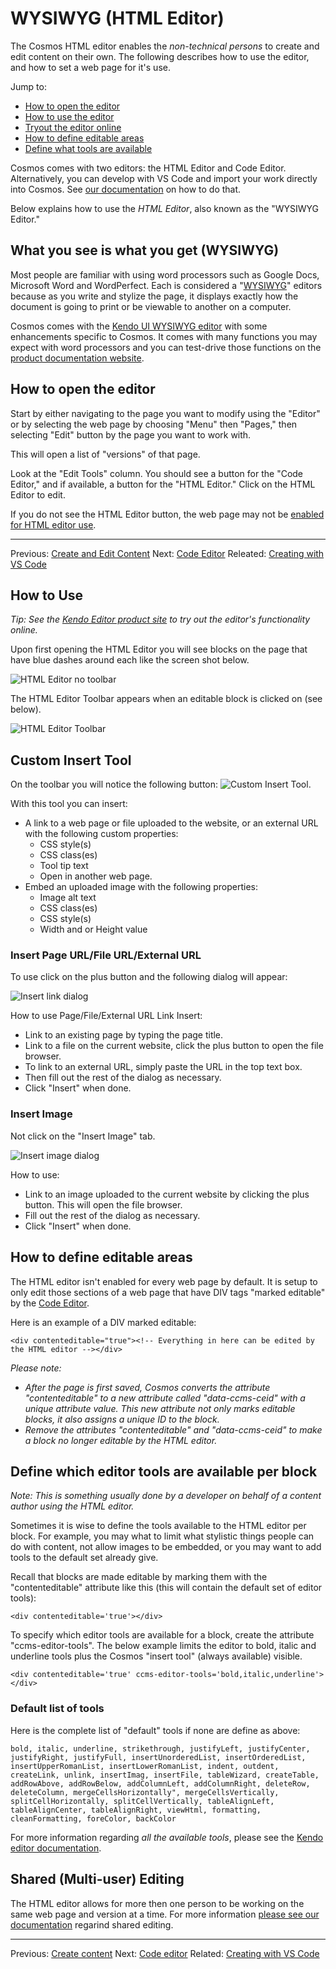 # WYSIWYG (HTML Editor)

The Cosmos HTML editor enables the *non-technical persons* to create and edit content on their own. The following describes how to use the editor, and how to set a web page for it's use.

Jump to:

* [How to open the editor](#how-to-open-the-editor)
* [How to use the editor](#how-to-use)
* [Tryout the editor online](https://demos.telerik.com/kendo-ui/editor/all-tools)
* [How to define editable areas](#how-to-define-editable-areas)
* [Define what tools are available](#define-which-editor-tools-are-available-per-block)

Cosmos comes with two editors: the HTML Editor and Code Editor. Alternatively, you can develop with VS Code and import your work directly into Cosmos.  See [our documentation](https://github.com/CosmosSoftware/Cosmos.Cms/blob/main/Documentation/Content/Editors/Creating-with-VS-Code.md) on how to do that.

Below explains how to use the *HTML Editor*, also known as the "WYSIWYG Editor."

## What you see is what you get (WYSIWYG)

Most people are familiar with using word processors such as Google Docs, Microsoft Word and WordPerfect. Each is considered a "[WYSIWYG](https://en.wikipedia.org/wiki/WYSIWYG)" editors because as you write and stylize the page, it displays exactly how the document is going to print or be viewable to another on a computer.

Cosmos comes with the [Kendo UI WYSIWYG editor](https://demos.telerik.com/kendo-ui/editor/index) with some enhancements specific to Cosmos. It comes with many functions you may expect with word processors and you can test-drive those functions on the [product documentation website](https://demos.telerik.com/kendo-ui/editor/all-tools).

## How to open the editor
Start by either navigating to the page you want to modify using the "Editor" or by selecting the web page by choosing "Menu" then "Pages," then selecting "Edit" button by the page you want to work with.

This will open a list of "versions" of that page.

Look at the "Edit Tools" column. You should see a button for the "Code Editor," and if available, a button for the "HTML Editor." Click on the HTML Editor to edit.

If you do not see the HTML Editor button, the web page may not be [enabled for HTML editor use](#how-to-enable).
___
Previous: [Create and Edit Content](https://github.com/CosmosSoftware/Cosmos.Cms/tree/main/Documentation/Content) Next: [Code Editor](https://github.com/CosmosSoftware/Cosmos.Cms/blob/main/Documentation/Content/Editors/CodeEditor.md) Releated: [Creating with VS Code](https://github.com/CosmosSoftware/Cosmos.Cms/blob/main/Documentation/Content/Editors/Creating-with-VS-Code.md)

## How to Use

*Tip: See the [Kendo Editor product site](https://demos.telerik.com/kendo-ui/editor/all-tools) to try out the editor's functionality online.*

Upon first opening the HTML Editor you will see blocks on the page that have blue dashes around each like the screen shot below.

![HTML Editor no toolbar](https://github.com/CosmosSoftware/Cosmos.Cms/blob/main/Documentation/Content/Editors/html-editor-no-toolbar.png)

The HTML Editor Toolbar appears when an editable block is clicked on (see below).

![HTML Editor Toolbar](https://github.com/CosmosSoftware/Cosmos.Cms/blob/main/Documentation/Content/Editors/editor-toolbar.png)

## Custom Insert Tool
On the toolbar you will notice the following button: ![Custom Insert Tool](https://github.com/CosmosSoftware/Cosmos.Cms/blob/main/Documentation/Content/Editors/html-editor-custom-insert-btn.png).

With this tool you can insert:
* A link to a web page or file uploaded to the website, or an external URL with the following custom properties:
  * CSS style(s)
  * CSS class(es)
  * Tool tip text
  * Open in another web page.
* Embed an uploaded image with the following properties:
  * Image alt text
  * CSS class(es)
  * CSS style(s)
  * Width and or Height value

### Insert Page URL/File URL/External URL
To use click on the plus button and the following dialog will appear:

![Insert link dialog](https://github.com/CosmosSoftware/Cosmos.Cms/blob/main/Documentation/Content/Editors/html-editor-custom-insert-dialog-link.png)

How to use Page/File/External URL Link Insert:
* Link to an existing page by typing the page title.
* Link to a file on the current website, click the plus button to open the file browser.
* To link to an external URL, simply paste the URL in the top text box.
* Then fill out the rest of the dialog as necessary.
* Click "Insert" when done.

### Insert Image
Not click on the "Insert Image" tab.

![Insert image dialog](https://github.com/CosmosSoftware/Cosmos.Cms/blob/main/Documentation/Content/Editors/html-editor-custom-insert-dialog-img.png)

How to use:
* Link to an image uploaded to the current website by clicking the plus button. This will open the file browser.
* Fill out the rest of the dialog as necessary.
* Click "Insert" when done.

## How to define editable areas
The HTML editor isn't enabled for every web page by default.  It is setup to only edit those sections of a web page that have DIV tags "marked editable" by the [Code Editor](https://github.com/CosmosSoftware/Cosmos.Cms/blob/main/Documentation/Content/Editors/CodeEditor.md).

Here is an example of a DIV marked editable:

`<div contenteditable="true"><!-- Everything in here can be edited by the HTML editor --></div>`

*Please note:*

* *After the page is first saved, Cosmos converts the attribute "contenteditable" to a new attribute called "data-ccms-ceid" with a unique attribute value.  This new attribute not only marks editable blocks, it also assigns a unique ID to the block.*
* *Remove the attributes "contenteditable" and "data-ccms-ceid" to make a block no longer editable by the HTML editor.*

## Define which editor tools are available per block

*Note: This is something usually done by a developer on behalf of a content author using the HTML editor.*

Sometimes it is wise to define the tools available to the HTML editor per block.  For example, you may what to limit what stylistic things people can do with content, not allow images to be embedded, or you may want to add tools to the default set already give.

Recall that blocks are made editable by marking them with the "contenteditable" attribute like this (this will contain the default set of editor tools):

`<div contenteditable='true'></div>`

To specify which editor tools are available for a block, create the attribute "ccms-editor-tools". The below example limits the editor to bold, italic and underline tools plus the Cosmos "insert tool" (always available) visible.

`<div contenteditable='true' ccms-editor-tools='bold,italic,underline'></div>`

### Default list of tools

Here is the complete list of "default" tools if none are define as above:

`bold, italic, underline, strikethrough, justifyLeft, justifyCenter, justifyRight, justifyFull, insertUnorderedList, insertOrderedList, insertUpperRomanList, insertLowerRomanList, indent, outdent, createLink, unlink, insertImag, insertFile, tableWizard, createTable, addRowAbove, addRowBelow, addColumnLeft, addColumnRight, deleteRow, deleteColumn, mergeCellsHorizontally", mergeCellsVertically, splitCellHorizontally, splitCellVertically, tableAlignLeft, tableAlignCenter, tableAlignRight, viewHtml, formatting, cleanFormatting, foreColor, backColor`

For more information regarding *all the available tools*, please see the [Kendo editor documentation](https://demos.telerik.com/aspnet-core/editor/all-tools).

## Shared (Multi-user) Editing

The HTML editor allows for more then one person to be working on the same web page and version at a time.  For more information [please see our documentation](https://github.com/CosmosSoftware/Cosmos.Cms/blob/main/Documentation/Content/Editors/SharedEditing.md) regarind shared editing.

___
Previous: [Create content](https://github.com/CosmosSoftware/Cosmos.Cms#create-content) Next: [Code editor](https://github.com/CosmosSoftware/Cosmos.Cms/blob/main/Documentation/Content/Editors/CodeEditor.md) Related: [Creating with VS Code](https://github.com/CosmosSoftware/Cosmos.Cms/blob/main/Documentation/Content/Editors/Creating-with-VS-Code.md)
